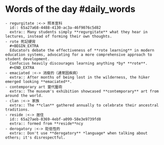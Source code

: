 # Words of the day #daily_words
	- regurgitate :<-> 照本宣科
	  id:: 65a27a68-4488-4130-ac3a-46f9076c5d82
	  extra:: Many students simply **regurgitate** what they hear in lectures, instead of forming their own thoughts.
	- rote 死記硬背
	  #+BEGIN_EXTRA
	  Educators debate the effectiveness of **rote learning** in modern education systems, advocating for a more comprehensive approach to student development.
	  Confucius heavily discourages learning anything *by* **rote**.
	  #+END_EXTRA
	- emaciated :<-> 消瘦的（通常因疾病）
	  extra:: After months of being lost in the wilderness, the hiker emerged looking **emaciated**.
	- contemporary art 當代藝術
	  extra:: The museum's exhibition showcased **contemporary** art from around the world.
	- clan :<-> 家族
	  extra:: The **clan** gathered annually to celebrate their ancestral traditions.
	- reside :<-> 居住
	  id:: 65a27aeb-8369-4ebf-a099-58e3e9739fd8
	  extra:: formed from **reside**ncy
	- derogatory :<-> 貶低性的
	  extra:: Don't use **derogatory** *language* when talking about others; it's disrespectful.